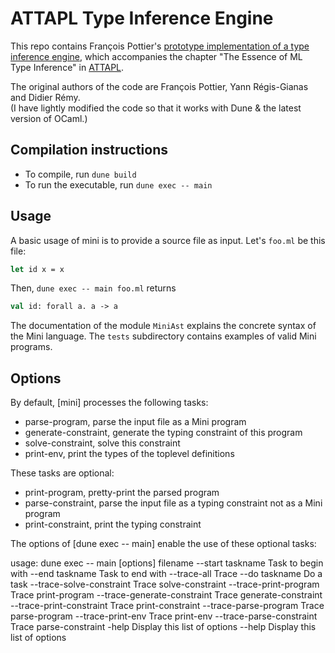 # ATTAPL Type Inference Engine

This repo contains François Pottier's [prototype implementation of a type 
inference engine](http://cristal.inria.fr/attapl/), which accompanies the chapter "The Essence of ML Type Inference" in [ATTAPL](https://www.cis.upenn.edu/~bcpierce/attapl/).

The original authors of the code are François Pottier, Yann Régis-Gianas and Didier Rémy.    
(I have lightly modified the code so that it works with Dune & the latest version of OCaml.)

## Compilation instructions
- To compile, run `dune build`
- To run the executable, run `dune exec -- main`


## Usage

A basic usage of mini is to provide a source file as input. Let's
`foo.ml` be this file:

```ocaml
let id x = x
``` 

Then, `dune exec -- main foo.ml` returns 
```ocaml
val id: forall a. a -> a
```

The documentation of the module `MiniAst` explains the concrete syntax
of the Mini language. The `tests` subdirectory contains examples of
valid Mini programs.

## Options

By default, [mini] processes the following tasks:

- parse-program, parse the input file as a Mini program
- generate-constraint, generate the typing constraint of this program
-  solve-constraint, solve this constraint
- print-env, print the types of the toplevel definitions


These tasks are optional:

-  print-program, pretty-print the parsed program
-  parse-constraint, parse the input file as a typing constraint not as 
   a Mini program
-  print-constraint, print the typing constraint

The options of [dune exec -- main] enable the use of these optional tasks:

usage: dune exec -- main [options] filename
  --start taskname             Task to begin with
  --end taskname               Task to end with
  --trace-all                  Trace
  --do taskname                Do a task
  --trace-solve-constraint     Trace solve-constraint
  --trace-print-program        Trace print-program
  --trace-generate-constraint  Trace generate-constraint
  --trace-print-constraint     Trace print-constraint
  --trace-parse-program        Trace parse-program
  --trace-print-env            Trace print-env
  --trace-parse-constraint     Trace parse-constraint
  -help                        Display this list of options
  --help                       Display this list of options

